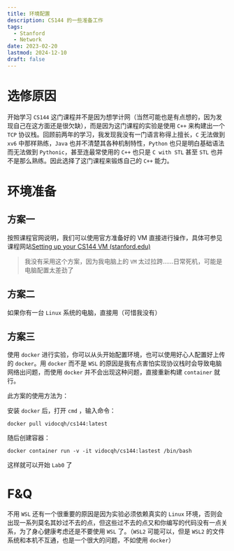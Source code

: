 ```yaml
---
title: 环境配置
description: CS144 的一些准备工作
tags:
  - Stanford
  - Network
date: 2023-02-20
lastmod: 2024-12-10
draft: false
---
```


# 选修原因

开始学习 `CS144` 这门课程并不是因为想学计网（当然可能也是有点想的，因为发现自己在这方面还是很欠缺），而是因为这门课程的实验是使用 `C++` 来构建出一个 `TCP` 协议栈。回顾前两年的学习，我发现我没有一门语言称得上擅长，`C` 无法做到 `xv6` 中那样熟练，`Java` 也并不清楚其各种机制特性，`Python` 也只是明白基础语法而无法做到 `Pythonic`，甚至连最常使用的 `C++` 也只是 `C with STL` 甚至 `STL` 也并不是那么熟练。因此选择了这门课程来锻炼自己的 `C++` 能力。

# 环境准备

## 方案一

按照课程官网说明，我们可以使用官方准备好的 VM 直接进行操作，具体可参见课程网站[Setting up your CS144 VM (stanford.edu)](https://stanford.edu/class/cs144/vm_howto/)

> 我没有采用这个方案，因为我电脑上的 `VM` 太过拉跨……日常死机，可能是电脑配置太差劲了

## 方案二

如果你有一台 `Linux` 系统的电脑，直接用（可惜我没有）

## 方案三

使用 `docker` 进行实验，你可以从头开始配置环境，也可以使用好心人配置好上传的 `docker`。用 `docker` 而不是 `WSL` 的原因是我有点害怕实现协议栈时会导致电脑网络出问题，而使用 `docker` 并不会出现这种问题，直接重新构建 `container` 就行。

此方案的使用方法为：

安装 `docker` 后，打开 `cmd` ，输入命令：

```shell
docker pull vidocqh/cs144:latest
```

随后创建容器：

```shell
docker container run -v -it vidocqh/cs144:lastest /bin/bash
```

这样就可以开始 `Lab0` 了

# F&Q

不用 `WSL` 还有一个很重要的原因是因为实验必须依赖真实的 `Linux` 环境，否则会出现一系列莫名其妙过不去的点，但这些过不去的点又和你编写的代码没有一点关系，为了身心健康考虑还是不要使用 `WSL` 了。（`WSL2` 可能可以，但是 `WSL2` 的文件系统和本机不互通，也是一个很大的问题，不如使用 `docker`）



